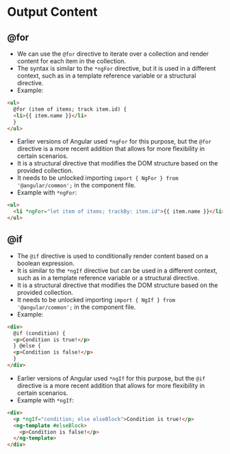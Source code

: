 # Output Content

## @for

- We can use the `@for` directive to iterate over a collection and render content for each item in the collection.
- The syntax is similar to the `*ngFor` directive, but it is used in a different context, such as in a template reference variable or a structural directive.
- Example:

```html
<ul>
  @for (item of items; track item.id) {
  <li>{{ item.name }}</li>
  }
</ul>
```

- Earlier versions of Angular used `*ngFor` for this purpose, but the `@for` directive is a more recent addition that allows for more flexibility in certain scenarios.
- It is a structural directive that modifies the DOM structure based on the provided collection.
- It needs to be unlocked importing `import { NgFor } from '@angular/common';` in the component file.
- Example with `*ngFor`:

```html
<ul>
  <li *ngFor="let item of items; trackBy: item.id">{{ item.name }}</li>
</ul>
```

## @if

- The `@if` directive is used to conditionally render content based on a boolean expression.
- It is similar to the `*ngIf` directive but can be used in a different context, such as in a template reference variable or a structural directive.
- It is a structural directive that modifies the DOM structure based on the provided collection.
- It needs to be unlocked importing `import { NgIf } from '@angular/common';` in the component file.
- Example:

```html
<div>
  @if (condition) {
  <p>Condition is true!</p>
  } @else {
  <p>Condition is false!</p>
  }
</div>
```

- Earlier versions of Angular used `*ngIf` for this purpose, but the `@if` directive is a more recent addition that allows for more flexibility in certain scenarios.
- Example with `*ngIf`:

```html
<div>
  <p *ngIf="condition; else elseBlock">Condition is true!</p>
  <ng-template #elseBlock>
    <p>Condition is false!</p>
  </ng-template>
</div>
```
